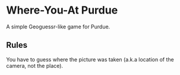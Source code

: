 # Where-You-At Purdue

A simple Geoguessr-like game for Purdue.

## Rules

You have to guess where the picture was taken (a.k.a location of the camera, not the place).
